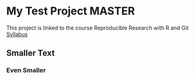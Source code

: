 # My Test Project MASTER
This project is linked to the course Reproducible Research with R and Git [Syllabus](https://docs.google.com/document/d/1O_v-VTRHChedoDvVtzn8xNG0jBqJxMW0Q7-0bJ90Q48/edit?usp=sharing)
## Smaller Text
### Even Smaller

